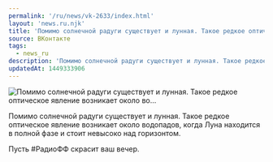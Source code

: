 ```yaml
---
permalink: '/ru/news/vk-2633/index.html'
layout: 'news.ru.njk'
title: 'Помимо солнечной радуги существует и лунная. Такое редкое оптическое явление возникает около во…'
source: ВКонтакте
tags:
  - news_ru
description: 'Помимо солнечной радуги существует и лунная. Такое редкое оптическое явление возникает около во…'
updatedAt: 1449333906
---
```

![Помимо солнечной радуги существует и лунная. Такое редкое оптическое явление возникает около во…](https://sun9-73.userapi.com/impf/c629321/v629321113/22cd2/rDumKtKpTkg.jpg?size=1280x853&quality=96&sign=9d1152457aae62adc6a0bbfb2b94cbfe&c_uniq_tag=tMj8QVtpPBqC3PxlOAEr_S2zPrB5_StaSpp2fRlR8EY&type=album)

Помимо солнечной радуги существует и лунная. Такое редкое оптическое явление возникает около водопадов, когда Луна находится в полной фазе и стоит невысоко над горизонтом.

Пусть #РадиоФФ скрасит ваш вечер.
